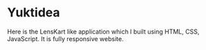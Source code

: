 # Yuktidea
Here is the LensKart like application which I built using HTML, CSS, JavaScript. It is fully responsive website.
